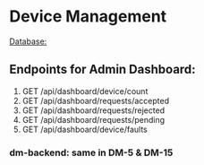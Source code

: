 # Device Management

[Database:](https://github.com/kaustubh-ex2/device_schema/tree/DM-15)

## Endpoints for Admin Dashboard:

1. GET /api/dashboard/device/count
2. GET /api/dashboard/requests/accepted
3. GET /api/dashboard/requests/rejected
4. GET /api/dashboard/requests/pending
5. GET /api/dashboard/device/faults

### dm-backend: same in DM-5 & DM-15
